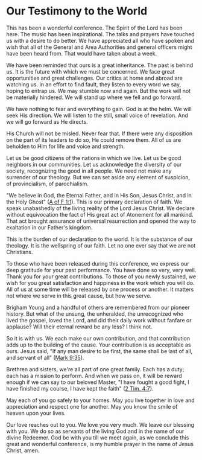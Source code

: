 # Our Testimony to the World

This has been a wonderful conference. The Spirit of the Lord has been here.
The music has been inspirational. The talks and prayers have touched us with a
desire to do better. We have appreciated all who have spoken and wish that all
of the General and Area Authorities and general officers might have been heard
from. That would have taken about a week.

We have been reminded that ours is a great inheritance. The past is behind us.
It is the future with which we must be concerned. We face great opportunities
and great challenges. Our critics at home and abroad are watching us. In an
effort to find fault, they listen to every word we say, hoping to entrap us.
We may stumble now and again. But the work will not be materially hindered. We
will stand up where we fell and go forward.

We have nothing to fear and everything to gain. God is at the helm. We will
seek His direction. We will listen to the still, small voice of revelation.
And we will go forward as He directs.

His Church will not be misled. Never fear that. If there were any disposition
on the part of its leaders to do so, He could remove them. All of us are
beholden to Him for life and voice and strength.

Let us be good citizens of the nations in which we live. Let us be good
neighbors in our communities. Let us acknowledge the diversity of our society,
recognizing the good in all people. We need not make any surrender of our
theology. But we can set aside any element of suspicion, of provincialism, of
parochialism.

"We believe in God, the Eternal Father, and in His Son, Jesus Christ, and in
the Holy Ghost" ([A of F
1:1](https://www.lds.org/scriptures/pgp/a-of-f/1.1?lang=eng#0)). This is our
primary declaration of faith. We speak unabashedly of the living reality of
the Lord Jesus Christ. We declare without equivocation the fact of His great
act of Atonement for all mankind. That act brought assurance of universal
resurrection and opened the way to exaltation in our Father's kingdom.

This is the burden of our declaration to the world. It is the substance of our
theology. It is the wellspring of our faith. Let no one ever say that we are
not Christians.

To those who have been released during this conference, we express our deep
gratitude for your past performance. You have done so very, very well. Thank
you for your great contributions. To those of you newly sustained, we wish for
you great satisfaction and happiness in the work which you will do. All of us
at some time will be released by one process or another. It matters not where
we serve in this great cause, but how we serve.

Brigham Young and a handful of others are remembered from our pioneer history.
But what of the unsung, the unheralded, the unrecognized who lived the gospel,
loved the Lord, and did their daily work without fanfare or applause? Will
their eternal reward be any less? I think not.

So it is with us. We each make our own contribution, and that contribution
adds up to the building of the cause. Your contribution is as acceptable as
ours. Jesus said, "If any man desire to be first, the same shall be last of
all, and servant of all" ([Mark
9:35](https://www.lds.org/scriptures/nt/mark/9.35?lang=eng#34)).

Brethren and sisters, we're all part of one great family. Each has a duty;
each has a mission to perform. And when we pass on, it will be reward enough
if we can say to our beloved Master, "I have fought a good fight, I have
finished my course, I have kept the faith" ([2 Tim.
4:7](https://www.lds.org/scriptures/nt/2-tim/4.7?lang=eng#6)).

May each of you go safely to your homes. May you live together in love and
appreciation and respect one for another. May you know the smile of heaven
upon your lives.

Our love reaches out to you. We love you very much. We leave our blessing with
you. We do so as servants of the living God and in the name of our divine
Redeemer. God be with you till we meet again, as we conclude this great and
wonderful conference, is my humble prayer in the name of Jesus Christ, amen.

